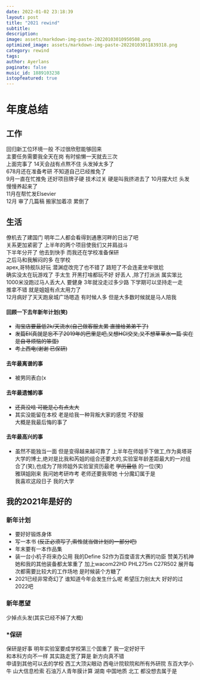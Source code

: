 ```yaml
---
date: 2022-01-02 23:18:39
layout: post
title: "2021 rewind"
subtitle:
description:
image: assets/markdown-img-paste-20220103010950508.png
optimized_image: assets/markdown-img-paste-20220103011839318.png
category: rewind
tags:
author: Ayerlans
paginate: false
music_id: 1889103238
istopfeatured: true
---
```

# 年度总结
## 工作
回归新工位环境一般 不过很欣慰能够回来  
主要任务需要我全天在岗 有时偷懒一天就去三次  
上面完事了 14天会战有点熬不住 头发掉太多了  
678月还在准备考研 不知道自己已经推免了  
9月一直在忙推免 还好项目牌子硬 技术过关 硬是叫我挤进去了
10月摆大烂 头发慢慢养起来了  
11月在帮忙发Elsevier  
12月 审了几篇稿 搬家加着凉 累倒了  
## 生活
僚机去了建国门  明年二人都会看得到通惠河畔的日出了吧  
关系更加紧密了 上半年的两个项目使我们又并肩战斗  
下半年分开了 他去到快手 而我还在学校准备保研    
之后马和我解闷的多 在学校  
apex,哥特舰队好玩 潜渊症改完了也不错了 路短了不会连麦坐牢很尬  
确实没太在玩游戏了 手太生 开黑打啥都玩不好 好丢人 ,除了打派派 属实笨比  
1000米没跑过马人丢大人 要健身 3年就没走过多少路 下学期可以坚持走一走  
推拿不错 就是姐姐有点太用力了  
12月病好了天天跑泉城广场嗯造 有时候人多 但是大多数时候就是马人陪我   

#### 回顾一下去年新年计划(笑)
-  ~~淘宝店要最低2k/天流水(自己做客服太累 直接给弟弟干了)~~
- ~~发篇EI(真就是忘不了2019年的巴里是吧,又想HCI交叉,又不想草草水一篇 实在是自寻烦恼的笨蛋)~~
- ~~考上西电(谢谢 已保研)~~  
#### 去年最离谱的事  
- 被男同表白(x  

#### 去年最遗憾的事  
- ~~还真没啥 可能是心有点太大~~
- 其实没能留在本校 老是给我一种背叛大家的感觉 不舒服  
大概是我最后悔的事了     
#### 去年最高兴的事
- 虽然不能独当一面 但是变得越来越可靠了 上半年在师姐手下做工,作为奥塔哥大学的博士,绝对是比我和芮姐的组合还要大的,实验室年龄差距最大的一对组合了(笑),也成为了除师姐外实验室资历最老 ~~学历最低~~ 的一位(笑)  
 雅琪姐刚来 我问她考研咋考 老师还要我带她 十分魔幻属于是  
 我喜欢这段日子 我的大学  
## 我的2021年是好的
### 新年计划  
- 要好好锻炼身体   
- 写一本书 ~~(反正必须写了,索性就当做计划的一部分吧)~~
- 年末要有一本作品集  
- 装一台小机子将来办公用 我的Define S2作为百度语言大赛的功臣 赞美万机神 她和我的其他装备都太笨重了 加上wacom22HD PHL275m C27R502 展开每次都需要比较大的工作场地 是时候装个方糖了
- 2021已经非常奇幻了 谁知道今年会发生什么呢 希望压力别太大 好好的过2022吧
### 新年愿望  
少掉点头发(其实已经不掉了大概)  

### *保研  
保研是好事 明年实验室要成学校第三个国重了 我一定好好干   
和本科方向不一样 其实路走宽了算是 新方向真不错   
申请到其他可以去的学校 西工大顶尖眼动 西电计院软院和所有外研院 东百大学小牛 山大信息检索 石油万人青年膜计算 湖南 中国地质 北工 都没想去属于是  
